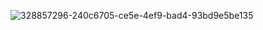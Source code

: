 ![328857296-240c6705-ce5e-4ef9-bad4-93bd9e5be135](https://github.com/TasniaKheya/OnBoarding_Training/assets/94036006/97701a6c-2429-48b0-9d2e-52a879086006)
